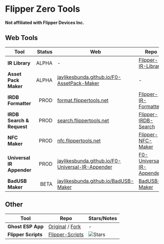 # Flipper Zero Tools
**Not affiliated with Flipper Devices Inc.**

## Web Tools
| **Tool**                   | **Status** | **Web**                                                                                                          | **Repo**                                                                                   | **Stars**                                                                                                                |
|----------------------------|-----------:|------------------------------------------------------------------------------------------------------------------|-------------------------------------------------------------------------------------------|--------------------------------------------------------------------------------------------------------------------------|
| **IR Library**            | ALPHA      | -                                                                                                                | [Flipper-IR-Library](https://github.com/jaylikesbunda/Flipper-IR-Library)                  | ![Stars](https://img.shields.io/github/stars/jaylikesbunda/Flipper-IR-Library?style=flat-square)                        |
| **Asset Pack Maker**      | ALPHA      | [jaylikesbunda.github.io/F0-AssetPack-Maker](https://jaylikesbunda.github.io/F0-AssetPack-Maker/)                | -                                                                                         | -                                                                                                                        |
| **IRDB Formatter**        | PROD       | [format.flippertools.net](https://format.flippertools.net)                                                       | [Flipper-IR-Formatter](https://github.com/jaylikesbunda/Flipper-IR-Formatter)              | ![Stars](https://img.shields.io/github/stars/jaylikesbunda/Flipper-IR-Formatter?style=flat-square)                      |
| **IRDB Search & Request** | PROD       | [search.flippertools.net](https://search.flippertools.net)                                                       | [Flipper-IRDB-Search](https://github.com/jaylikesbunda/Flipper-IRDB-Search)                | ![Stars](https://img.shields.io/github/stars/jaylikesbunda/Flipper-IRDB-Search?style=flat-square)                       |
| **NFC Maker**             | PROD       | [nfc.flippertools.net](https://nfc.flippertools.net)                                                             | [Flipper-NFC-Maker](https://github.com/jaylikesbunda/Flipper-NFC-Maker)                    | ![Stars](https://img.shields.io/github/stars/jaylikesbunda/Flipper-NFC-Maker?style=flat-square)                         |
| **Universal IR Appender** | PROD       | [jaylikesbunda.github.io/F0-Universal-IR-Appender](https://jaylikesbunda.github.io/F0-Universal-IR-Appender/)    | [F0-Universal-IR-Appender](https://github.com/jaylikesbunda/F0-Universal-IR-Appender)      | ![Stars](https://img.shields.io/github/stars/jaylikesbunda/F0-Universal-IR-Appender?style=flat-square)                  |
| **BadUSB Maker**          | BETA       | [jaylikesbunda.github.io/BadUSB-Maker](https://jaylikesbunda.github.io/BadUSB-Maker/)                            | [BadUSB-Maker](https://github.com/jaylikesbunda/BadUSB-Maker)                              | ![Stars](https://img.shields.io/github/stars/jaylikesbunda/BadUSB-Maker?style=flat-square)                              |

## Other
| **Tool**          | **Repo**                                                                                | **Stars/Notes**                                                                                         |
|-------------------|-----------------------------------------------------------------------------------------|----------------------------------------------------------------------------------------------------------|
| **Ghost ESP App** | [Original](https://github.com/Spooks4576/ghost_esp_app) / [Fork](https://github.com/jaylikesbunda/ghost_esp_app) | -                                                                                                        |
| **Flipper Scripts** | [Flipper-Scripts](https://github.com/jaylikesbunda/Flipper-Scripts)                   | ![Stars](https://img.shields.io/github/stars/jaylikesbunda/Flipper-Scripts?style=flat-square)            |
